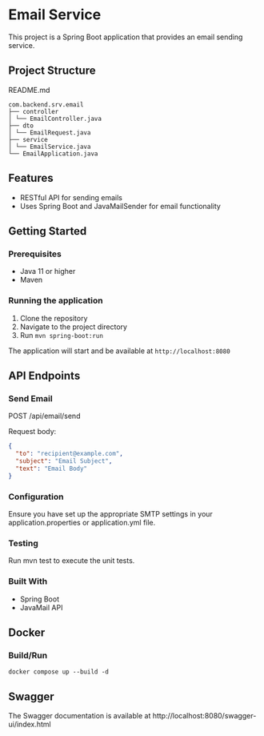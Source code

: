 # Email Service

This project is a Spring Boot application that provides an email sending service.

## Project Structure

README.md
```
com.backend.srv.email 
├── controller 
│ └── EmailController.java 
├── dto 
│ └── EmailRequest.java 
├── service 
│ └── EmailService.java 
└── EmailApplication.java
```

## Features

- RESTful API for sending emails
- Uses Spring Boot and JavaMailSender for email functionality

## Getting Started

### Prerequisites

- Java 11 or higher
- Maven

### Running the application

1. Clone the repository
2. Navigate to the project directory
3. Run `mvn spring-boot:run`

The application will start and be available at `http://localhost:8080`

## API Endpoints

### Send Email

POST /api/email/send

Request body:

```json
{
  "to": "recipient@example.com",
  "subject": "Email Subject",
  "text": "Email Body"
}
```

### Configuration
Ensure you have set up the appropriate SMTP settings in your application.properties or application.yml file.

### Testing
Run mvn test to execute the unit tests.

### Built With
- Spring Boot
- JavaMail API

## Docker

### Build/Run

```
docker compose up --build -d
```

## Swagger
The Swagger documentation is available at http://localhost:8080/swagger-ui/index.html